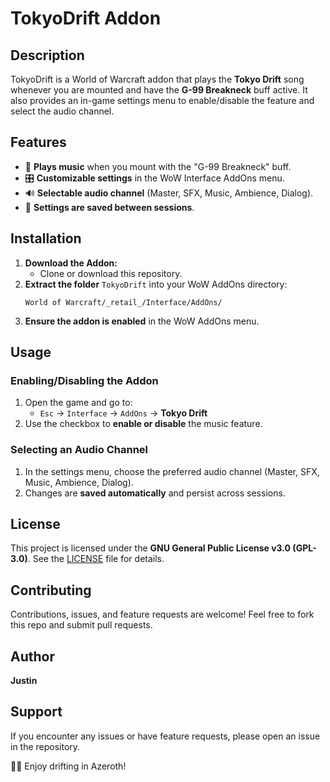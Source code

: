 # TokyoDrift Addon

## Description
TokyoDrift is a World of Warcraft addon that plays the **Tokyo Drift** song whenever you are mounted and have the **G-99 Breakneck** buff active. It also provides an in-game settings menu to enable/disable the feature and select the audio channel.

## Features
- 🎵 **Plays music** when you mount with the "G-99 Breakneck" buff.
- 🎛 **Customizable settings** in the WoW Interface AddOns menu.
- 🔊 **Selectable audio channel** (Master, SFX, Music, Ambience, Dialog).
- 💾 **Settings are saved between sessions**.

## Installation
1. **Download the Addon:**
   - Clone or download this repository.
2. **Extract the folder** `TokyoDrift` into your WoW AddOns directory:
   ```
   World of Warcraft/_retail_/Interface/AddOns/
   ```
3. **Ensure the addon is enabled** in the WoW AddOns menu.

## Usage
### Enabling/Disabling the Addon
1. Open the game and go to:
   - `Esc` → `Interface` → `AddOns` → **Tokyo Drift**
2. Use the checkbox to **enable or disable** the music feature.

### Selecting an Audio Channel
1. In the settings menu, choose the preferred audio channel (Master, SFX, Music, Ambience, Dialog).
2. Changes are **saved automatically** and persist across sessions.

## License
This project is licensed under the **GNU General Public License v3.0 (GPL-3.0)**. See the [LICENSE](LICENSE) file for details.

## Contributing
Contributions, issues, and feature requests are welcome! Feel free to fork this repo and submit pull requests.

## Author
**Justin**

## Support
If you encounter any issues or have feature requests, please open an issue in the repository.

🚗💨 Enjoy drifting in Azeroth!